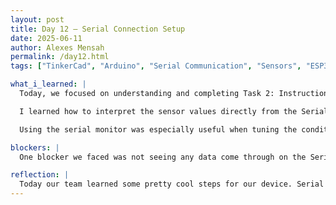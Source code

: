 ```yaml
---
layout: post
title: Day 12 – Serial Connection Setup
date: 2025-06-11
author: Alexes Mensah
permalink: /day12.html
tags: ["TinkerCad", "Arduino", "Serial Communication", "Sensors", "ESP32"]

what_i_learned: |
  Today, we focused on understanding and completing Task 2: Instructions to Connect Over Serial. This involved using the Serial Monitor in TinkerCad to read data from the sensors in real-time. We reviewed how the serial connection works with the Arduino's `Serial.begin(9600)` command and how `Serial.print()` and `Serial.println()` are used to send readable information from the board to the computer.

  I learned how to interpret the sensor values directly from the Serial Monitor, which is helpful for testing before integrating with other components. Seeing the values of pH, temperature, and turbidity live allowed us to understand what each sensor was doing without needing to rely solely on the LCD. This gave us a clearer picture of what "contamination" looks like in the system and helped with debugging.

  Using the serial monitor was especially useful when tuning the conditions for triggering the fan, heater, and relay. By watching the outputs and adjusting thresholds in the code, we could better simulate water quality conditions and how the system responds to them.

blockers: |
  One blocker we faced was not seeing any data come through on the Serial Monitor at first. It turned out we hadn't started the simulation properly in TinkerCad. Another issue was interpreting the sensor values some of the raw numbers were hard to understand until we converted them to real-world values using the math in the code. Once we figured out those conversions, things became clearer.

reflection: |
  Today our team learned some pretty cool steps for our device. Serial communication is a cool way to observe what's happening in a system without needing a display. It's like having a behind the scenes look at how your components are working. Today’s task helped us understand the importance of testing sensor outputs and using the Serial Monitor as a debugging tool. Moving forward, I feel more confident about using Serial to troubleshoot and verify data before moving into more complex setups.
---
```

